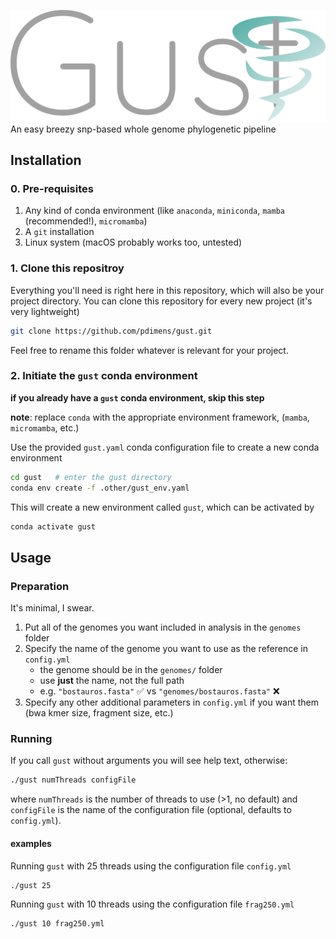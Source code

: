 ![gust logo](.other/gust.svg)
An easy breezy snp-based whole genome phylogenetic pipeline

## Installation
### 0. Pre-requisites
1. Any kind of conda environment (like `anaconda`, `miniconda`, `mamba` (recommended!), `micromamba`)
2. A `git` installation
3. Linux system (macOS probably works too, untested)

### 1. Clone this repositroy
Everything you'll need is right here in this repository, which will also be your project directory. You can clone
this repository for every new project (it's very lightweight)
```bash
git clone https://github.com/pdimens/gust.git
```
Feel free to rename this folder whatever is relevant for your project.

### 2. Initiate the `gust` conda environment 
**if you already have a `gust` conda environment, skip this step**

**note**: replace `conda` with the appropriate environment framework, (`mamba`, `micromamba`, etc.)

Use the provided `gust.yaml` conda configuration file to create a new conda environment
```bash
cd gust   # enter the gust directory
conda env create -f .other/gust_env.yaml
```
This will create a new environment called `gust`, which can be activated by
```bash
conda activate gust
```

## Usage
### Preparation
It's minimal, I swear.
1. Put all of the genomes you want included in analysis in the `genomes` folder
2. Specify the name of the genome you want to use as the reference in `config.yml`
    - the genome should be in the `genomes/` folder
    - use **just** the name, not the full path
    - e.g. `"bostauros.fasta"` ✅  vs `"genomes/bostauros.fasta"` ❌
3. Specify any other additional parameters in `config.yml` if you want them (bwa kmer size, fragment size, etc.)

### Running
If you call `gust` without arguments you will see help text, otherwise:
```bash
./gust numThreads configFile
```
where `numThreads` is the number of threads to use (>1, no default) and
`configFile` is the name of the configuration file (optional, defaults to `config.yml`).
#### examples
Running `gust` with 25 threads using the configuration file `config.yml`
```bash
./gust 25
```
Running `gust` with 10 threads using the configuration file `frag250.yml`
```bash
./gust 10 frag250.yml
```